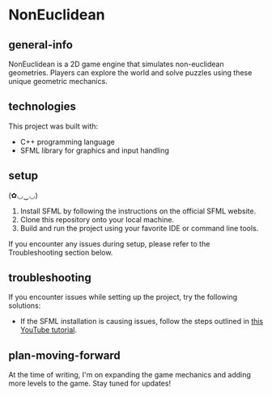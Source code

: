 # NonEuclidean

## general-info
NonEuclidean is a 2D game engine that simulates non-euclidean geometries. Players can explore the world and solve puzzles using these unique geometric mechanics.

## technologies
This project was built with:
* C++ programming language
* SFML library for graphics and input handling

## setup
(✿◡‿◡)
1. Install SFML by following the instructions on the official SFML website.
2. Clone this repository onto your local machine.
3. Build and run the project using your favorite IDE or command line tools.

If you encounter any issues during setup, please refer to the Troubleshooting section below.

## troubleshooting
If you encounter issues while setting up the project, try the following solutions:
* If the SFML installation is causing issues, follow the steps outlined in [this YouTube tutorial](https://www.youtube.com/watch?v=lFzpkvrscs4).

## plan-moving-forward
At the time of writing, I'm  on expanding the game mechanics and adding more levels to the game. Stay tuned for updates!
